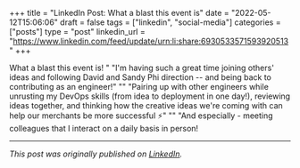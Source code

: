+++
title = "LinkedIn Post: What a blast this event is"
date = "2022-05-12T15:06:06"
draft = false
tags = ["linkedin", "social-media"]
categories = ["posts"]
type = "post"
linkedin_url = "https://www.linkedin.com/feed/update/urn:li:share:6930533571593920513"
+++

What a blast this event is! "
"I'm having such a great time joining others' ideas and following David and Sandy Phi direction -- and being back to contributing as an engineer!"
""
"Pairing up with other engineers while unrusting my DevOps skills (from idea to deployment in one day!), reviewing ideas together, and thinking how the creative ideas we're coming with can help our merchants be more successful ⚡️"
""
"And especially - meeting colleagues that I interact on a daily basis in person!

---

*This post was originally published on [LinkedIn](https://www.linkedin.com/in/adrianmoreno/recent-activity/all/).*